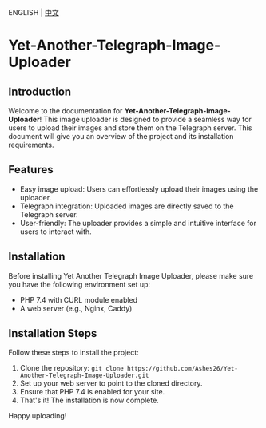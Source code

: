 ENGLISH | [中文](./README_CN.md)
# Yet-Another-Telegraph-Image-Uploader

## Introduction

Welcome to the documentation for **Yet-Another-Telegraph-Image-Uploader**! This image uploader is designed to provide a seamless way for users to upload their images and store them on the Telegraph server. This document will give you an overview of the project and its installation requirements.

## Features

- Easy image upload: Users can effortlessly upload their images using the uploader.
- Telegraph integration: Uploaded images are directly saved to the Telegraph server.
- User-friendly: The uploader provides a simple and intuitive interface for users to interact with.

## Installation

Before installing Yet Another Telegraph Image Uploader, please make sure you have the following environment set up:

- PHP 7.4 with CURL module enabled
- A web server (e.g., Nginx, Caddy)

## Installation Steps

Follow these steps to install the project:

1. Clone the repository: `git clone https://github.com/Ashes26/Yet-Another-Telegraph-Image-Uploader.git`
2. Set up your web server to point to the cloned directory.
3. Ensure that PHP 7.4 is enabled for your site.
4. That's it! The installation is now complete.

Happy uploading!
